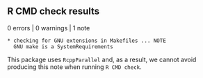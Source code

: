## R CMD check results

0 errors | 0 warnings | 1 note

```
* checking for GNU extensions in Makefiles ... NOTE
  GNU make is a SystemRequirements
```

This package uses `RcppParallel` and, as a result, we cannot avoid producing 
this note when running `R CMD check`.
